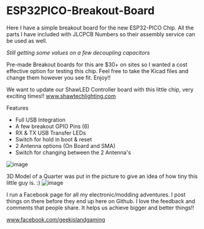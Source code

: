 # ESP32PICO-Breakout-Board

Here I have a simple breakout board for the new ESP32-PICO Chip.
All the parts I have included with JLCPCB Numbers so their assembly service can be used as well.

*Still getting some values on a few decoupling capacitors*

Pre-made Breakout boards for this are $30+ on sites so I wanted a cost effective option for testing this chip.
Feel free to take the Kicad files and change them however you see fit.  Enjoy!!

We want to update our ShawLED Controller board with this little chip, very exciting times!!
www.shawtechlighting.com

Features
* Full USB Integration
* A few breakout GPIO Pins (6)
* RX & TX USB Transfer LEDs
* Switch for hold in boot & reset
* 2 Antenna options (On Board and SMA)
* Switch for changing between the 2 Antenna's


![image](https://user-images.githubusercontent.com/70423454/158305956-86fbc7dd-7cab-457c-8a4d-bcbf54758a3c.png)


3D Model of a Quarter was put in the picture to give an idea of how tiny this little guy is.  :)
![image](https://user-images.githubusercontent.com/70423454/158304233-d4df24ca-f2b8-41bd-b487-33ba96b00e62.png)


I run a Facebook page for all my electronic/modding adventures.  I post things on there before they end up here on Github.
I love the feedback and comments that people share.  It helps us achieve bigger and better things!!


www.facebook.com/geekislandgaming
